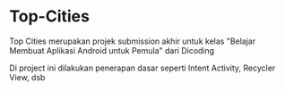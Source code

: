 # Top-Cities
Top Cities merupakan projek submission akhir untuk kelas "Belajar Membuat Aplikasi Android untuk Pemula" dari Dicoding

Di project ini dilakukan penerapan dasar seperti Intent Activity, Recycler View, dsb
